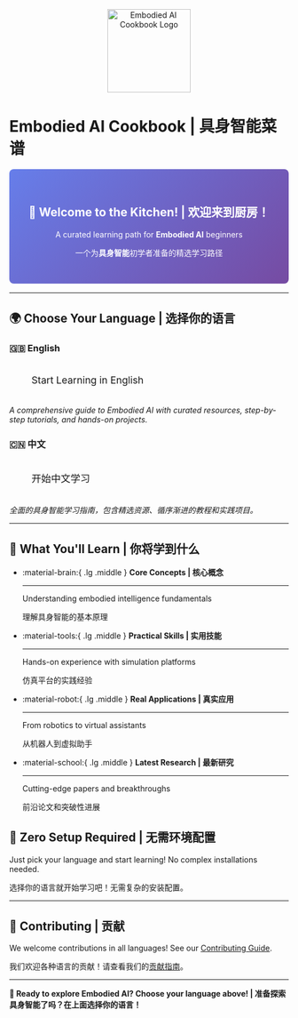<div align="center">
  <img src="assets/logo.png" alt="Embodied AI Cookbook Logo" width="150" height="150">
</div>

# Embodied AI Cookbook | 具身智能菜谱

<div class="hero-banner">
<h2>🍳 Welcome to the Kitchen! | 欢迎来到厨房！</h2>
<p>A curated learning path for <strong>Embodied AI</strong> beginners</p>
<p>一个为<strong>具身智能</strong>初学者准备的精选学习路径</p>
</div>

---

## 🌍 Choose Your Language | 选择你的语言

### 🇬🇧 English

<a href="en/" class="md-button md-button--primary">Start Learning in English</a>

*A comprehensive guide to Embodied AI with curated resources, step-by-step tutorials, and hands-on projects.*

### 🇨🇳 中文

<a href="zh/" class="md-button md-button--primary">开始中文学习</a>

*全面的具身智能学习指南，包含精选资源、循序渐进的教程和实践项目。*

---

## 🎯 What You'll Learn | 你将学到什么

<div class="grid cards" markdown>

-   :material-brain:{ .lg .middle } **Core Concepts | 核心概念**

    ---

    Understanding embodied intelligence fundamentals
    
    理解具身智能的基本原理

-   :material-tools:{ .lg .middle } **Practical Skills | 实用技能**

    ---

    Hands-on experience with simulation platforms
    
    仿真平台的实践经验

-   :material-robot:{ .lg .middle } **Real Applications | 真实应用**

    ---

    From robotics to virtual assistants
    
    从机器人到虚拟助手

-   :material-school:{ .lg .middle } **Latest Research | 最新研究**

    ---

    Cutting-edge papers and breakthroughs
    
    前沿论文和突破性进展

</div>

## 🚀 Zero Setup Required | 无需环境配置

Just pick your language and start learning! No complex installations needed.

选择你的语言就开始学习吧！无需复杂的安装配置。

---

## 🤝 Contributing | 贡献

We welcome contributions in all languages! See our [Contributing Guide](https://github.com/huashanjian/embodied-ai-cookbook/blob/main/CONTRIBUTING.md).

我们欢迎各种语言的贡献！请查看我们的[贡献指南](https://github.com/huashanjian/embodied-ai-cookbook/blob/main/CONTRIBUTING.md)。

---

**🎉 Ready to explore Embodied AI? Choose your language above! | 准备探索具身智能了吗？在上面选择你的语言！**

<style>
.hero-banner {
  text-align: center;
  padding: 2rem 0;
  background: linear-gradient(135deg, #667eea 0%, #764ba2 100%);
  color: white;
  border-radius: 8px;
  margin: 1rem 0;
}
.md-button {
  margin: 0.5rem;
  padding: 0.8rem 2rem !important;
  font-size: 1.1rem !important;
  display: inline-block;
  text-decoration: none;
  border-radius: 4px;
  transition: all 0.3s ease;
}
.md-button:hover {
  transform: translateY(-2px);
  box-shadow: 0 4px 8px rgba(0,0,0,0.2);
}
</style> 